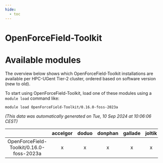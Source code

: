 ```yaml
---
hide:
  - toc
---
```


OpenForceField-Toolkit
======================

# Available modules


The overview below shows which OpenForceField-Toolkit installations are available per HPC-UGent Tier-2 cluster, ordered based on software version (new to old).

To start using OpenForceField-Toolkit, load one of these modules using a `module load` command like:

```shell
module load OpenForceField-Toolkit/0.16.0-foss-2023a
```

*(This data was automatically generated on Tue, 10 Sep 2024 at 10:06:06 CEST)*  

| |accelgor|doduo|donphan|gallade|joltik|shinx|skitty|
| :---: | :---: | :---: | :---: | :---: | :---: | :---: | :---: |
|OpenForceField-Toolkit/0.16.0-foss-2023a|x|x|x|x|x|x|x|
